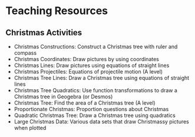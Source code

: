 # Teaching Resources

## Christmas Activities

* Christmas Constructions: Construct a Christmas tree with ruler and compass
* Christmas Coordinates: Draw pictures by using coordinates
* Christmas Lines: Draw pictures using equations of straight lines
* Christmas Projectiles: Equations of projectile motion (A level)
* Christmas Tree Lines: Draw a Christmas tree using equations of straight
  lines
* Christmas Tree Quadratics: Use function transformations to draw a Christmas
  tree in Geogebra (or Desmos)
* Christmas Tree: Find the area of a Christmas tree (A level)
* Proportionate Christmas: Proportion questions about Christmas
* Quadratic Christmas Tree: Draw a Christmas tree using quadratics
* Large Christmas Data: Various data sets that draw Christmassy pictures when
  plotted
